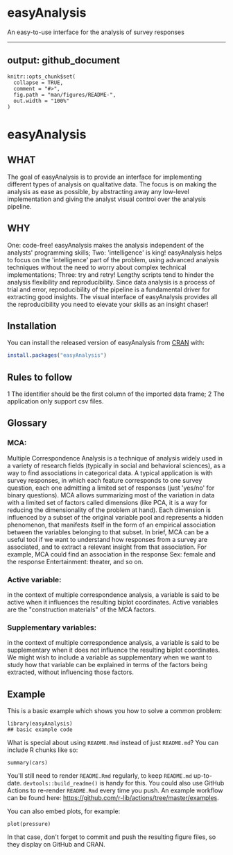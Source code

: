 # easyAnalysis
An easy-to-use interface for the analysis of survey responses


---
output: github_document
---

<!-- README.md is generated from README.Rmd. Please edit that file -->

```{r, include = FALSE}
knitr::opts_chunk$set(
  collapse = TRUE,
  comment = "#>",
  fig.path = "man/figures/README-",
  out.width = "100%"
)
```

# easyAnalysis

<!-- badges: start -->
<!-- badges: end -->

## WHAT
The goal of easyAnalysis is to provide an interface for implementing different types of analysis on qualitative data. The focus is on making the analysis as ease as possible, by abstracting away any low-level implementation and giving the analyst visual control over the analysis pipeline.
## WHY 
One: code-free! easyAnalysis makes the analysis independent of the analysts' programming skills;
Two: 'intelligence' is king! easyAnalysis helps to focus on the 'intelligence' part of the problem, using advanced analysis techniques without the need to worry about complex technical implementations;
Three: try and retry! Lengthy scripts tend to hinder the analysis flexibility and reproducibility. Since data analysis is a process of trial and error, reproducibility of the pipeline is a fundamental driver for extracting good insights. The visual interface of easyAnalysis provides all the reproducibility you need to elevate your skills as an insight chaser!  

## Installation

You can install the released version of easyAnalysis from [CRAN](https://CRAN.R-project.org) with:

``` r
install.packages("easyAnalysis")
```


## Rules to follow 

1 The identifier should be the first column of the imported data frame; 
2 The application only support csv files. 


## Glossary
 ### MCA: 
Multiple Correspondence Analysis is a technique of analysis widely used in a variety of research fields (typically in social and behavioral sciences), as a way to find associations in categorical data. A typical application is with survey responses, in which each feature corresponds to one survey question, each one admitting a limited set of responses (just 'yes/no' for binary questions). 
MCA allows summarizing most of the variation in data with a limited set of factors called dimensions (like PCA, it is a way for reducing the dimensionality of the problem at hand). Each dimension is influenced by a subset of the original variable pool and represents a hidden phenomenon, that manifests itself in the form of an empirical association between the variables belonging to that subset. 
In brief, MCA can be a useful tool if we want to understand how responses from a survey are associated, and to extract a relevant insight from that association. For example, MCA could find an association in the response Sex: female and the response Entertainment: theater, and so on.

### Active variable: 
  in the context of multiple correspondence analysis, a
  variable is said to be active when it influences the resulting biplot coordinates. Active variables are the "construction materials" of the MCA 
  factors. 

### Supplementary variables: 
  in the context of multiple correspondence analysis,
  a variable is said to be supplementary when it does not influence the 
  resulting biplot coordinates. We might wish to include a variable as supplementary when we want to study how that variable can be explained in 
  terms of the factors being extracted, without influencing those factors. 

## Example

This is a basic example which shows you how to solve a common problem:

```{r example}
library(easyAnalysis)
## basic example code
```

What is special about using `README.Rmd` instead of just `README.md`? You can include R chunks like so:

```{r cars}
summary(cars)
```

You'll still need to render `README.Rmd` regularly, to keep `README.md` up-to-date. `devtools::build_readme()` is handy for this. You could also use GitHub Actions to re-render `README.Rmd` every time you push. An example workflow can be found here: <https://github.com/r-lib/actions/tree/master/examples>.

You can also embed plots, for example:

```{r pressure, echo = FALSE}
plot(pressure)
```

In that case, don't forget to commit and push the resulting figure files, so they display on GitHub and CRAN.

